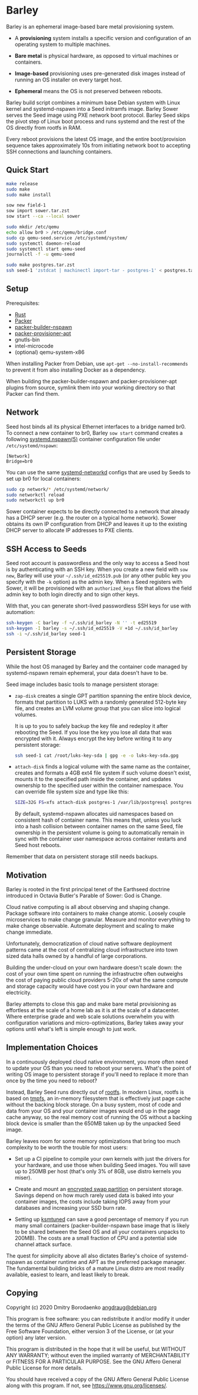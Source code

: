 # Barley

Barley is an ephemeral image-based bare metal provisioning system.

- A **provisioning** system installs a specific version and configuration of an
  operating system to multiple machines.

- **Bare metal** is physical hardware, as opposed to virtual machines or
  containers.

- **Image-based** provisioning uses pre-generated disk images instead of
  running an OS installer on every target host.

- **Ephemeral** means the OS is not preserved between reboots.

Barley build script combines a minimum base Debian system with Linux kernel and
systemd-nspawn into a Seed initramfs image. Barley Sower serves the Seed image
using PXE network boot protocol. Barley Seed skips the pivot step of Linux boot
process and runs systemd and the rest of the OS directly from rootfs in RAM.

Every reboot provisions the latest OS image, and the entire boot/provision
sequence takes approximately 10s from initiating network boot to accepting SSH
connections and launching containers.

## Quick Start

```sh
make release
sudo make
sudo make install

sow new field-1
sow import sower.tar.zst
sow start --ca --local sower

sudo mkdir /etc/qemu
echo allow br0 > /etc/qemu/bridge.conf
sudo cp qemu-seed.service /etc/systemd/system/
sudo systemctl daemon-reload
sudo systemctl start qemu-seed
journalctl -f -u qemu-seed

sudo make postgres.tar.zst
ssh seed-1 'zstdcat | machinectl import-tar - postgres-1' < postgres.tar.zst
```

## Setup

Prerequisites:
- [Rust](https://www.rust-lang.org/)
- [Packer](https://packer.io/)
- [packer-builder-nspawn](https://git.sr.ht/~angdraug/packer-builder-nspawn)
- [packer-provisioner-apt](https://git.sr.ht/~angdraug/packer-provisioner-apt)
- gnutls-bin
- intel-microcode
- (optional) qemu-system-x86

When installing Packer from Debian, use `apt-get --no-install-recommends` to
prevent it from also installing Docker as a dependency.

When building the packer-builder-nspawn and packer-provisioner-apt plugins from
source, symlink them into your working directory so that Packer can find them.

## Network

Seed host binds all its physical Ethernet interfaces to a bridge named br0. To
connect a new container to br0, Barley `sow start` command creates a following
[systemd.nspawn(5)](https://www.freedesktop.org/software/systemd/man/systemd.nspawn.html)
container configuration file under `/etc/systemd/nspawn`:

```systemd
[Network]
Bridge=br0
```

You can use the same
[systemd-networkd](https://www.freedesktop.org/software/systemd/man/systemd-networkd.html)
configs that are used by Seeds to set up br0 for local containers:

```sh
sudo cp network/* /etc/systemd/network/
sudo networkctl reload
sudo networkctl up br0
```

Sower container expects to be directly connected to a network that already has
a DHCP server (e.g. the router on a typical home network). Sower obtains its
own IP configuration from DHCP and leaves it up to the existing DHCP server to
allocate IP addresses to PXE clients.

## SSH Access to Seeds

Seed root account is passwordless and the only way to access a Seed host is by
authenticating with an SSH key. When you create a new field with `sow new`,
Barley will use your `~/.ssh/id_ed25519.pub` (or any other public key you
specify with the `-k` option) as the admin key. When a Seed registers with
Sower, it will be provisioned with an `authorized_keys` file that allows the
field admin key to both login directly and to sign other keys.

With that, you can generate short-lived passwordless SSH keys for use with
automation:

```sh
ssh-keygen -C barley -f ~/.ssh/id_barley -N '' -t ed25519
ssh-keygen -I barley -s ~/.ssh/id_ed25519 -V +1d ~/.ssh/id_barley
ssh -i ~/.ssh/id_barley seed-1
```

## Persistent Storage

While the host OS managed by Barley and the container code managed by
systemd-nspawn remain ephemeral, your data doesn't have to be.

Seed image includes basic tools to manage persistent storage:

- `zap-disk` creates a single GPT partition spanning the entire block device,
  formats that partition to LUKS with a randomly generated 512-byte key file,
  and creates an LVM volume group that you can slice into logical volumes.

  It is up to you to safely backup the key file and redeploy it after rebooting
  the Seed. If you lose the key you lose all data that was encrypted with it.
  Always encrypt the key before writing it to any persistent storage:

  ```sh
  ssh seed-1 cat /root/luks-key-sda | gpg -e -o luks-key-sda.gpg
  ```

- `attach-disk` finds a logical volume with the same name as the container,
  creates and formats a 4GB ext4 file system if such volume doesn't exist,
  mounts it to the specified path inside the container, and updates ownership
  to the specified user within the container namespace. You can override file
  system size and type like this:

  ```sh
  SIZE=32G FS=xfs attach-disk postgres-1 /var/lib/postgresql postgres
  ```

  By default, systemd-nspawn allocates uid namespaces based on consistent hash
  of container name. This means that, unless you luck into a hash collision
  between container names on the same Seed, file ownership in the persistent
  volume is going to automatically remain in sync with the container user
  namespace across container restarts and Seed host reboots.

Remember that data on persistent storage still needs backups.

## Motivation

Barley is rooted in the first principal tenet of the Earthseed doctrine
introduced in Octavia Butler's Parable of Sower: God is Change.

Cloud native computing is all about observing and shaping change. Package
software into containers to make change atomic. Loosely couple microservices to
make change granular. Measure and monitor everything to make change observable.
Automate deployment and scaling to make change immediate.

Unfortunately, democratization of cloud native software deployment patterns
came at the cost of centralizing cloud infrastructure into town sized data
halls owned by a handful of large corporations.

Building the under-cloud on your own hardware doesn't scale down: the cost of
your own time spent on running the infrastructre often outweighs the cost of
paying public cloud providers 5-20x of what the same compute and storage
capacity would have cost you in your own hardware and electricity.

Barley attempts to close this gap and make bare metal provisioning as
effortless at the scale of a home lab as it is at the scale of a datacenter.
Where enterprise grade and web scale solutions overwhelm you with configuration
variations and micro-optimizations, Barley takes away your options until what's
left is simple enough to just work.

## Implementation Choices

In a continuously deployed cloud native environment, you more often need to
update your OS than you need to reboot your servers. What's the point of
writing OS image to persistent storage if you'll need to replace it more than
once by the time you need to reboot?

Instead, Barley Seed runs directly out of
[rootfs](https://www.kernel.org/doc/Documentation/filesystems/ramfs-rootfs-initramfs.txt).
In modern Linux, rootfs is based on
[tmpfs](https://www.kernel.org/doc/Documentation/filesystems/ramfs-rootfs-initramfs.txt),
an in-memory filesystem that is effectively just page cache without the backing
block storage. On a busy system, most of code and data from your OS and your
container images would end up in the page cache anyway, so the real memory cost
of running the OS without a backing block device is smaller than the 650MB
taken up by the unpacked Seed image.

Barley leaves room for some memory optimizations that bring too much complexity
to be worth the trouble for most users:

- Set up a CI pipeline to compile your own kernels with just the drivers for
  your hardware, and use those when building Seed images. You will save up to
  250MB per host (that's only 3% of 8GB, use distro kernels you miser).

- Create and mount an [encrypted swap
  partition](https://wiki.archlinux.org/index.php/Dm-crypt/Swap_encryption) on
  persistent storage. Savings depend on how much rarely used data is baked into
  your container images, the costs include taking IOPS away from your databases
  and increasing your SSD burn rate.

- Setting up [ksmtuned](https://www.kernel.org/doc/Documentation/vm/ksm.txt)
  can save a good percentage of memory if you run many small containers
  (packer-builder-nspawn base image that is likely to be shared between the
  Seed OS and all your containers unpacks to 200MB). The costs are a small
  fraction of CPU and a potential side channel attack surface.

The quest for simplicity above all also dictates Barley's choice of
systemd-nspawn as container runtime and APT as the preferred package manager.
The fundamental building bricks of a mature Linux distro are most readily
available, easiest to learn, and least likely to break.

## Copying

Copyright (c) 2020  Dmitry Borodaenko <angdraug@debian.org>

This program is free software: you can redistribute it and/or modify
it under the terms of the GNU Affero General Public License as
published by the Free Software Foundation, either version 3 of the
License, or (at your option) any later version.

This program is distributed in the hope that it will be useful,
but WITHOUT ANY WARRANTY; without even the implied warranty of
MERCHANTABILITY or FITNESS FOR A PARTICULAR PURPOSE.  See the
GNU Affero General Public License for more details.

You should have received a copy of the GNU Affero General Public License
along with this program.  If not, see <https://www.gnu.org/licenses/>.
